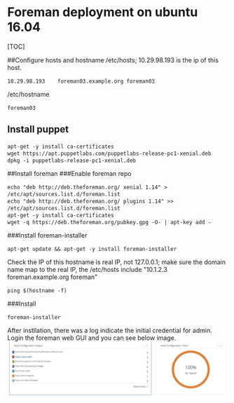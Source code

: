 # Foreman deployment on ubuntu 16.04
[TOC]

##Configure hosts and hostname
/etc/hosts;  10.29.98.193 is the ip of this host.
```
10.29.98.193    foreman03.example.org foreman03
```
/etc/hostname
```
foreman03
```

## Install puppet
```
apt-get -y install ca-certificates
wget https://apt.puppetlabs.com/puppetlabs-release-pc1-xenial.deb
dpkg -i puppetlabs-release-pc1-xenial.deb
```

##Install foreman
###Enable foreman repo
```
echo "deb http://deb.theforeman.org/ xenial 1.14" > /etc/apt/sources.list.d/foreman.list
echo "deb http://deb.theforeman.org/ plugins 1.14" >> /etc/apt/sources.list.d/foreman.list
apt-get -y install ca-certificates
wget -q https://deb.theforeman.org/pubkey.gpg -O- | apt-key add -
```
###Install foreman-installer
```
apt-get update && apt-get -y install foreman-installer
```

Check the IP of this hostname is real IP, not 127.0.0.1;
make sure the domain name map to the real IP,  the /etc/hosts include "10.1.2.3 foreman.example.org foreman"

```
ping $(hostname -f)
```

###Install
```
foreman-installer
```
After instllation, there was a log indicate the initial credential for admin. 
Login the foreman web GUI and you can see below image.
![alt text](https://github.com/trumanz/blog/blob/master/image/foreman-initial-installation.PNG?raw=true "Logo Title Text 1")


